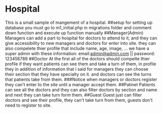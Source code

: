 # Hospital
This is a small sample of mangement of a hospital.
##setup
for setting up database you must go to m1_initial.php in migrations folder and comment down function and execute up function manually 
##Manager(Admin)
Managers can add a part to hospital for doctors to attend to it, and they can give accessibility to new managers and doctors for enter into site.
they can also compelete thier profile that include name, age, image, ...
we have a super admin with these information: email:admin@admin.com || password: 123456789
##Doctor
At the first all of the doctors should compelte thier profile if they want patients can see them and take a turn of them,
in profile they in addition of information that i said for managers they can choose their section that they have specialty on it.
and doctors can see the turns that patients take from them.
###Notice
when managers or doctors register they can't enter to the site until a manager accept them.
##Patinet
Patients can see all the doctors and they can also filter doctors by section and name and next they can take turn form them.
##Guest
Guest just can filter doctors and see their profile, they can't take turn from them, guests don't need to register to site.
